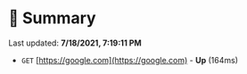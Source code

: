 # 📖 Summary
Last updated: **7/18/2021, 7:19:11 PM**

- `GET` [https://google.com](https://google.com) - **Up** (164ms)
